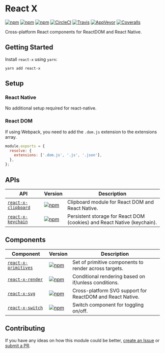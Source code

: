 # React X

[![npm](https://img.shields.io/npm/v/react-x.svg)](https://www.npmjs.com/package/react-x)
[![npm](https://img.shields.io/npm/dt/react-x.svg)](https://www.npmjs.com/package/react-x)
[![npm](https://img.shields.io/npm/l/react-x.svg)](https://github.com/negativetwelve/react-x/blob/master/LICENSE)
[![CircleCI](https://img.shields.io/circleci/project/github/negativetwelve/react-x.svg?label=circle)](https://circleci.com/gh/negativetwelve/react-x)
[![Travis](https://img.shields.io/travis/negativetwelve/react-x.svg?label=travis)](https://travis-ci.org/negativetwelve/react-x)
[![AppVeyor](https://img.shields.io/appveyor/ci/negativetwelve/react-x/master.svg?label=appveyor)](https://ci.appveyor.com/project/negativetwelve/react-x)
[![Coveralls](https://img.shields.io/coveralls/negativetwelve/react-x.svg)](https://coveralls.io/github/negativetwelve/react-x?branch=master)

Cross-platform React components for ReactDOM and React Native.

## Getting Started

Install `react-x` using `yarn`:

```shell
yarn add react-x
```

## Setup

### React Native

No additional setup required for react-native.

### React DOM

If using Webpack, you need to add the `.dom.js` extension to the extensions array.

```javascript
module.exports = {
  resolve: {
    extensions: ['.dom.js', '.js', '.json'],
  },
};
```

## APIs

API | Version | Description
----|---------|------------
[`react-x-clipboard`](/packages/react-x-clipboard) | [![npm](https://img.shields.io/npm/v/react-x-clipboard.svg)][npm-clipboard] | Clipboard module for React DOM and React Native.
[`react-x-keychain`](/packages/react-x-keychain) | [![npm](https://img.shields.io/npm/v/react-x-keychain.svg)][npm-keychain] | Persistent storage for React DOM (cookies) and React Native (keychain).

[npm-clipboard]: https://www.npmjs.com/package/react-x-clipboard
[npm-keychain]: https://www.npmjs.com/package/react-x-keychain

## Components

Component | Version | Description
----------|---------|------------
[`react-x-primitives`](/packages/react-x-primitives) | [![npm](https://img.shields.io/npm/v/react-x-primitives.svg)][npm-primitives] | Set of primitive components to render across targets.
[`react-x-render`](/packages/react-x-render) | [![npm](https://img.shields.io/npm/v/react-x-render.svg)][npm-render] | Conditional rendering based on if/unless conditions.
[`react-x-svg`](/packages/react-x-svg) | [![npm](https://img.shields.io/npm/v/react-x-svg.svg)][npm-svg] | Cross-platform SVG support for ReactDOM and React Native.
[`react-x-switch`](/packages/react-x-switch) | [![npm](https://img.shields.io/npm/v/react-x-switch.svg)][npm-switch] | Switch component for toggling on/off.

[npm-primitives]: https://www.npmjs.com/package/react-x-primitives
[npm-render]: https://www.npmjs.com/package/react-x-render
[npm-svg]: https://www.npmjs.com/package/react-x-svg
[npm-switch]: https://www.npmjs.com/package/react-x-switch

## Contributing

If you have any ideas on how this module could be better, [create an Issue](https://github.com/negativetwelve/react-x/issues) or [submit a PR](https://github.com/negativetwelve/react-x/pulls).
